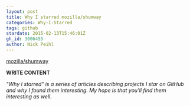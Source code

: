 ```yaml
---
layout: post
title: Why I starred mozilla/shumway
categories: Why-I-Starred
tags: github
stardate: 2015-02-13T15:46:01Z
gh_id: 3006455
author: Nick Peihl
---
```


[mozilla/shumway](https://github.com/mozilla/shumway)

**WRITE CONTENT**

*"Why I starred" is a series of articles describing projects I star on GitHub and why I found them interesting. My hope is that you'll find them interesting as well.*


